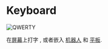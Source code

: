 # Keyboard

![QWERTY](oredict:oc:keyboard)

在[屏幕](screen1.md)上打字 , 或者嵌入 [机器人](robot.md) 和 [平板](../item/tablet.md).

